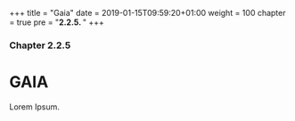 +++
title = "Gaia"
date = 2019-01-15T09:59:20+01:00
weight = 100
chapter = true
pre = "<b>2.2.5. </b>"
+++

### Chapter 2.2.5

# GAIA

Lorem Ipsum.
